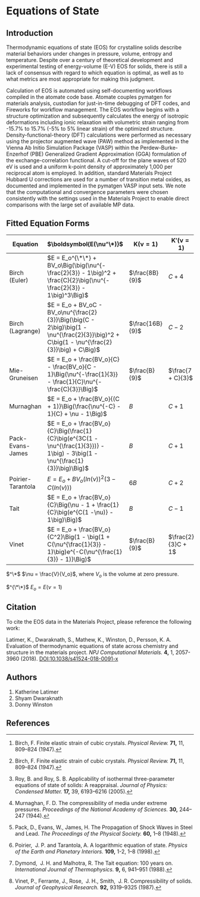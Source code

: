 # Equations of State

## Introduction

Thermodynamic equations of state (EOS) for crystalline solids describe
material behaviors under changes in pressure, volume, entropy and
temperature. Despite over a century of theoretical development and
experimental testing of energy-volume (E-V) EOS for solids, there is
still a lack of consensus with regard to which equation is optimal, as
well as to what metrics are most appropriate for making this
judgment.

Calculation of EOS is automated using self-documenting workflows
compiled in the atomate code base. Atomate couples pymatgen for materials
analysis, custodian for just-in-time debugging of DFT codes, and
Fireworks for workflow management. The EOS workflow begins with a
structure optimization and subsequently calculates the energy of
isotropic deformations including ionic relaxation with volumetric strain
ranging from -15.7% to 15.7% (-5% to 5% linear strain) of the
optimized structure. Density-functional-theory (DFT) calculations were
performed as necessary using the projector augmented wave (PAW) method
as implemented in the Vienna Ab Initio Simulation Package (VASP) within
the Perdew-Burke-Enzerhof (PBE) Generalized Gradient Approximation (GGA)
formulation of the exchange-correlation functional. A cut-off for the
plane waves of 520 eV is used and a uniform k-point density of
approximately 1,000 per reciprocal atom is employed. In addition,
standard Materials Project Hubbard U corrections are used for a number
of transition metal oxides, as documented and implemented in the
pymatgen VASP input sets. We note that the computational and convergence
parameters were chosen consistently with the settings used in the
Materials Project to enable direct comparisons with the large set of
available MP data.

## Fitted Equation Forms

| **Equation**      | **$\boldsymbol{E(\nu^\*)}$**                                                                                                               | **$\boldsymbol{K(\nu = 1)}$** | **$\boldsymbol{K'(\nu = 1)}$** | **Ref** |
| ----------------- | ------------------------------------------------------------------------------------------------------------------------------------------ | ----------------------------- | ------------------------------ | ------- |
| Birch (Euler)     | $E = E_o^{\*\*} + BV_o\Big(\big(\nu^{-\frac{2}{3}} - 1\big)^2 + \frac{C}{2}\big(\nu^{-\frac{2}{3}} - 1\big)^3\Big)$                        | $\frac{8B}{9}$                | $C + 4$                        | [^1]    |
| Birch (Lagrange)  | $E = E_o + BV_oC - BV_o\nu^{\frac{2}{3}}\Big(\big(C - 2\big)\big(1 - \nu^{\frac{2}{3}}\big)^2 + C\big(1 - \nu^{\frac{2}{3}}\big) + C\Big)$ | $\frac{16B}{9}$               | $C - 2$                        | [^1]    |
| Mie-Gruneisen     | $E = E_o + \frac{BV_o}{C} - \frac{BV_o}{C - 1}\Big(\nu^{-\frac{1}{3}} - \frac{1}{C}\nu^{-\frac{C}{3}}\Big)$                                | $\frac{B}{9}$                 | $\frac{7 + C}{3}$              | [^2]    |
| Murnaghan         | $E = E_o + \frac{BV_o}{(C + 1)}\Big(\frac{\nu^{-C} - 1}{C} + \nu - 1\Big)$                                                                 | $B$                           | $C + 1$                        | [^3]    |
| Pack-Evans-James  | $E = E_o + \frac{BV_o}{C}\Big(\frac{1}{C}\big(e^{3C(1 - \nu^{\frac{1}{3}})} - 1\big) - 3\big(1 -\nu^{\frac{1}{3}}\big)\Big)$               | $B$                           | $C + 1$                        | [^4]    |
| Poirier-Tarantola | $E = E_o + BV_o\Big(ln(\nu)\Big)^2\Big(3 - C\big(ln(\nu)\big)\Big)$                                                                        | $6B$                          | $C + 2$                        | [^5]    |
| Tait              | $E = E_o + \frac{BV_o}{C}\Big(\nu - 1 + \frac{1}{C}\big(e^{C(1 -\nu)} - 1\big)\Big)$                                                       | $B$                           | $C - 1$                        | [^6]    |
| Vinet             | $E = E_o + \frac{BV_o}{C^2}\Big(1 - \big(1 + C(\nu^{\frac{1}{3}} - 1)\big)e^{-C(\nu^{\frac{1}{3}} - 1)}\Big)$                              | $\frac{B}{9}$                 | $\frac{2}{3}C + 1$             | [^7]    |

$^\*$ $\nu = \frac{V}{V_o}$, where $V_o$ is the volume at zero pressure.

$^{\*\*}$ $E_o = E(\nu = 1)$

## Citation

To cite the EOS data in the Materials Project, please reference the following work:

Latimer, K., Dwaraknath, S., Mathew, K., Winston, D., Persson, K. A.
Evaluation of thermodynamic equations of state across chemistry and structure in the materials project.
_NPJ Computational Materials._ **4,** 1, 2057-3960 (2018).
[DOI:10.1038/s41524-018-0091-x](https://doi.org/10.1038/s41524-018-0091-x)

## Authors

1. Katherine Latimer
2. Shyam Dwaraknath
3. Donny Winston

## References

[^1]:
    Birch, F. Finite elastic strain of cubic crystals. _Physical
    Review._ **71,** 11, 809–824 (1947).

[^2]:
    Roy, B. and Roy, S. B. Applicability of isothermal three-parameter
    equations of state of solids: A reappraisal. _Journal of Physics:
    Condensed Matter._ **17,** 39, 6193–6216 (2005).

[^3]:
    Murnaghan, F. D. The compressibility of media under extreme pressures.
    _Proceedings of the National Academy of Sciences._ **30,**
    244–247 (1944).

[^4]:
    Pack, D., Evans, W., James, H. The Propagation of Shock Waves in Steel
    and Lead. _The Proceedings of the Physical Society._
    **60,** 1–8 (1948).

[^5]:
    Poirier,  J. P. and Tarantola, A. A logarithmic equation of state.
    _Physics of the Earth and Planetary Interiors._ **109,**
    1-2, 1–8 (1998).

[^6]:
    Dymond,  J. H. and Malhotra, R. The Tait equation: 100 years on.
    _International Journal of Thermophysics._ **9,** 6, 941–951
    (1988).

[^7]:
    Vinet, P., Ferrante, J., Rose,  J. H., Smith,  J. R. Compressibility of
    solids. _Journal of Geophysical Research._ **92,**
    9319–9325 (1987).
